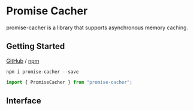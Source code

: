 # Promise Cacher

promise-cacher is a library that supports asynchronous memory caching.

## Getting Started

[GitHub](https://github.com/EJayCheng/promise-cacher) / [npm](https://www.npmjs.com/package/promise-cacher)

`npm i promise-cacher --save`

```typescript
import { PromiseCacher } from "promise-cacher";
```

## Interface

```typescript

```
